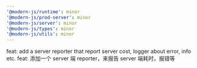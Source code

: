 ```yaml
---
'@modern-js/runtime': minor
'@modern-js/prod-server': minor
'@modern-js/server': minor
'@modern-js/types': minor
'@modern-js/utils': minor
---
```


feat: add a server reporter that report server cost, logger about error, info etc.
feat: 添加一个 server 端 reporter，来报告 server 端耗时，报错等
